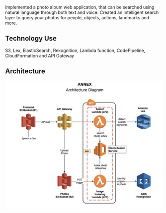 Implemented a photo album web application, that can be searched using natural language through both text and voice. Created an intelligent search layer to query your photos for people, objects, actions, landmarks and more.

## Technology Use
S3, Lex, ElasticSearch, Rekognition, Lambda function, CodePipeline,  CloudFormation and API Gateway

## Architecture
![image1](/Images/architecture.jpg)
